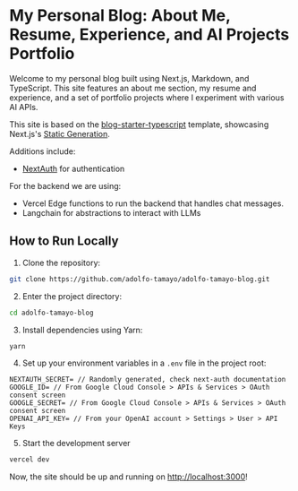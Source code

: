 # My Personal Blog: About Me, Resume, Experience, and AI Projects Portfolio

Welcome to my personal blog built using Next.js, Markdown, and TypeScript. This site features an about me section, my resume and experience, and a set of portfolio projects where I experiment with various AI APIs.

This site is based on the [blog-starter-typescript](https://github.com/vercel/next.js/tree/canary/examples/blog-starter-typescript) template, showcasing Next.js's [Static Generation](https://nextjs.org/docs/basic-features/pages).

Additions include:
* [NextAuth](https://next-auth.js.org/) for authentication

For the backend we are using:
* Vercel Edge functions to run the backend that handles chat messages.
* Langchain for abstractions to interact with LLMs

## How to Run Locally

1. Clone the repository:

```bash
git clone https://github.com/adolfo-tamayo/adolfo-tamayo-blog.git
```

2. Enter the project directory:
```bash
cd adolfo-tamayo-blog
```

3. Install dependencies using Yarn:
```bash
yarn
```

4. Set up your environment variables in a `.env` file in the project root:
```
NEXTAUTH_SECRET= // Randomly generated, check next-auth documentation
GOOGLE_ID= // From Google Cloud Console > APIs & Services > OAuth consent screen
GOOGLE_SECRET= // From Google Cloud Console > APIs & Services > OAuth consent screen
OPENAI_API_KEY= // From your OpenAI account > Settings > User > API Keys
```

5. Start the development server

```bash
vercel dev
```

Now, the site should be up and running on [http://localhost:3000](http://localhost:3000)!